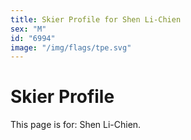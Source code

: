 ```yaml
---
title: Skier Profile for Shen Li-Chien
sex: "M"
id: "6994"
image: "/img/flags/tpe.svg" 
---
```


# Skier Profile

This page is for: Shen Li-Chien.
    